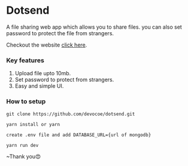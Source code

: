 # Dotsend
A file sharing web app which allows you to share files. you can also set password to protect the file from strangers.

Checkout the website [click here](https://dotsend-production.up.railway.app).

### Key features
1. Upload file upto 10mb.
1. Set password to protect from strangers.
1. Easy and simple UI.

### How to setup

`git clone https://github.com/devocoe/dotsend.git`

`yarn install or yarn`

`create .env file and add DATABASE_URL={url of mongodb}`

`yarn run dev`


~Thank you😍
